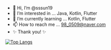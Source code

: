 - 👋 Hi, I’m @sssun19
- 👀 I’m interested in ... Java, Kotlin, Flutter
- 🌱 I’m currently learning ... Kotlin, Flutter
- 📫 How to reach me ... 98_0509@naver.com
- :sparkles: Thank you! :sparkles:

[![Top Langs](https://github-readme-stats.vercel.app/api/top-langs/?username=sssun19&layout=compact)](https://github.com/sssun19/github-readme-stats)

<!---
sssun19/sssun19 is a ✨ special ✨ repository because its `README.md` (this file) appears on your GitHub profile.
You can click the Preview link to take a look at your changes.
--->
